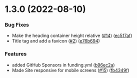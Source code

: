 # 1.3.0 (2022-08-10)


### Bug Fixes

* Make the heading container height relative ([#14](https://github.com/Pradumnasaraf/Pradumnasaraf.github.io/issues/14)) ([ec517af](https://github.com/Pradumnasaraf/Pradumnasaraf.github.io/commit/ec517afd9fc86e7e0148e8c1fe6d3bf680d9ac34))
* Title tag and add a favicon ([#2](https://github.com/Pradumnasaraf/Pradumnasaraf.github.io/issues/2)) ([e76b694](https://github.com/Pradumnasaraf/Pradumnasaraf.github.io/commit/e76b6944ea89c92d62a43cfc7b1b5c1ffa20a08a))


### Features

* added GitHub Sponsors in funding.yml ([b96ec2a](https://github.com/Pradumnasaraf/Pradumnasaraf.github.io/commit/b96ec2af531f97bef1f692eac502cd7888bee9b5))
* Made Site responsive for mobile screens ([#15](https://github.com/Pradumnasaraf/Pradumnasaraf.github.io/issues/15)) ([fb4349f](https://github.com/Pradumnasaraf/Pradumnasaraf.github.io/commit/fb4349fbcb1d91f953ed76af75e2902d39c29f8d))



